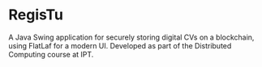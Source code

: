 # RegisTu
A Java Swing application for securely storing digital CVs on a blockchain, using FlatLaf for a modern UI. Developed as part of the Distributed Computing course at IPT.
